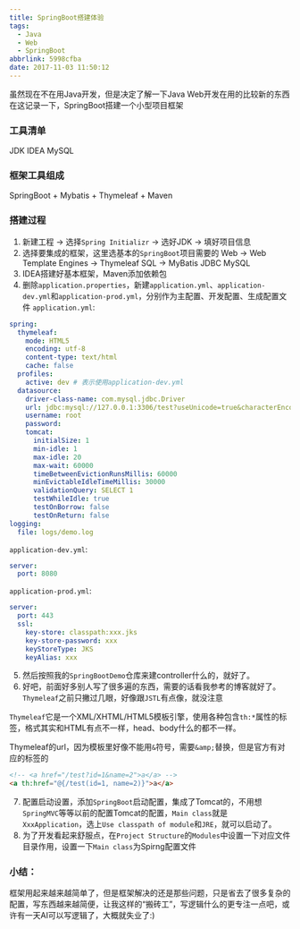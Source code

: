 ```yaml
---
title: SpringBoot搭建体验
tags:
  - Java
  - Web
  - SpringBoot
abbrlink: 5998cfba
date: 2017-11-03 11:50:12
---
```


虽然现在不在用Java开发，但是决定了解一下Java Web开发在用的比较新的东西
在这记录一下，SpringBoot搭建一个小型项目框架

### 工具清单
JDK IDEA MySQL

### 框架工具组成
SpringBoot + Mybatis + Thymeleaf + Maven

### 搭建过程
1. 新建工程 -> 选择`Spring Initializr` -> 选好JDK -> 填好项目信息
2. 选择要集成的框架，这里选基本的`SpringBoot`项目需要的
     Web -> Web
     Template Engines -> Thymeleaf
     SQL -> MyBatis JDBC MySQL
3. IDEA搭建好基本框架，Maven添加依赖包
4. 删除`application.properties`，新建`application.yml`、`application-dev.yml`和`application-prod.yml`，分别作为主配置、开发配置、生成配置文件
`application.yml`:
```yml
spring:
  thymeleaf:
    mode: HTML5
    encoding: utf-8
    content-type: text/html
    cache: false
  profiles:
    active: dev # 表示使用application-dev.yml
  datasource:
    driver-class-name: com.mysql.jdbc.Driver
    url: jdbc:mysql://127.0.0.1:3306/test?useUnicode=true&characterEncoding=utf8
    username: root
    password:
    tomcat:
      initialSize: 1
      min-idle: 1
      max-idle: 20
      max-wait: 60000
      timeBetweenEvictionRunsMillis: 60000
      minEvictableIdleTimeMillis: 30000
      validationQuery: SELECT 1
      testWhileIdle: true
      testOnBorrow: false
      testOnReturn: false
logging:
  file: logs/demo.log
```
`application-dev.yml`:
```yml
server:
  port: 8080
```
`application-prod.yml`:
```yml
server:
  port: 443
  ssl:
    key-store: classpath:xxx.jks
    key-store-password: xxx
    keyStoreType: JKS
    keyAlias: xxx
```
5. 然后按照我的`SpringBootDemo`仓库来建controller什么的，就好了。
6. 好吧，前面好多别人写了很多遍的东西，需要的话看我参考的博客就好了。
`Thymeleaf`之前只撇过几眼，好像跟`JSTL`有点像，就没注意

`Thymeleaf`它是一个XML/XHTML/HTML5模板引擎，使用各种包含`th:*`属性的标签，格式其实和HTML有点不一样，head、body什么的都不一样。

Thymeleaf的url，因为模板里好像不能用`&`符号，需要`&amp;`替换，但是官方有对应的标签的
```html
<!-- <a href="/test?id=1&name=2">a</a> -->
<a th:href="@{/test(id=1, name=2)}">a</a>
```
7. 配置启动设置，添加`SpringBoot`启动配置，集成了Tomcat的，不用想`SpringMVC`等等以前的配置Tomcat的配置，`Main class`就是`XxxApplication`，选上`Use classpath of module`和`JRE`，就可以启动了。
8. 为了开发看起来舒服点，在`Project Structure`的`Modules`中设置一下对应文件目录作用，设置一下`Main class`为Spirng配置文件

### 小结：
框架用起来越来越简单了，但是框架解决的还是那些问题，只是省去了很多复杂的配置，写东西越来越简便，让我这样的“搬砖工”，写逻辑什么的更专注一点吧，或许有一天AI可以写逻辑了，大概就失业了:)